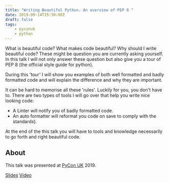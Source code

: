 ```yaml
---
title: "Writing Beautiful Python. An overview of PEP 8 "
date: 2019-09-14T15:30:00Z
draft: false
tags:
    - pyconuk
    - python
---
```


What is beautiful code? What makes code beautiful? Why should I write beautiful code? These might be question you are currently asking yourself. In this talk I will not only answer these question but also give you a tour of PEP 8 (the official style guide for python).
<!-- more -->
During this 'tour' I will show you examples of both well formatted and badly formatted code and will explain the difference and why they are important.


It can be hard to memorise all these 'rules'. Luckily for you, you don't have to. There are two types of tools I will go over that help you write nice looking code:

* A Linter will notify you of badly formatted code.
* An auto formatter will reformat you code on save to comply with the standards).

At the end of the this talk you will have to tools and knowledge necessarily to go forth and right beautiful code.

## About

This talk was presented at [PyCon UK](https://pyconuk.org) 2019.

[Slides](https://beautifulcode.lukespademan.com)
[Video](https://www.youtube.com/watch?v=5zrlZGyEwMM)
